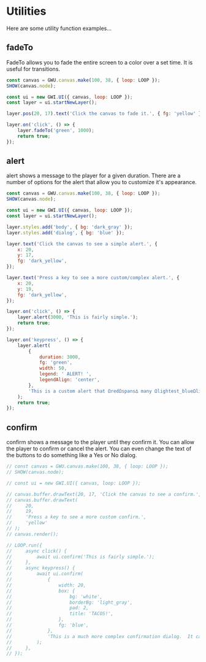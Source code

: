 # Utilities

Here are some utility function examples...

## fadeTo

FadeTo allows you to fade the entire screen to a color over a set time. It is useful for transitions.

```js
const canvas = GWU.canvas.make(100, 38, { loop: LOOP });
SHOW(canvas.node);

const ui = new GWI.UI({ canvas, loop: LOOP });
const layer = ui.startNewLayer();

layer.pos(20, 17).text('Click the canvas to fade it.', { fg: 'yellow' });

layer.on('click', () => {
    layer.fadeTo('green', 1000);
    return true;
});
```

## alert

alert shows a message to the player for a given duration. There are a number of options for the alert that allow you to customize it's appearance.

```js
const canvas = GWU.canvas.make(100, 38, { loop: LOOP });
SHOW(canvas.node);

const ui = new GWI.UI({ canvas, loop: LOOP });
const layer = ui.startNewLayer();

layer.styles.add('body', { bg: 'dark_gray' });
layer.styles.add('dialog', { bg: 'blue' });

layer.text('Click the canvas to see a simple alert.', {
    x: 20,
    y: 17,
    fg: 'dark_yellow',
});

layer.text('Press a key to see a more custom/complex alert.', {
    x: 20,
    y: 19,
    fg: 'dark_yellow',
});

layer.on('click', () => {
    layer.alert(3000, 'This is fairly simple.');
    return true;
});

layer.on('keypress', () => {
    layer.alert(
        {
            duration: 3000,
            fg: 'green',
            width: 50,
            legend: ' ALERT! ',
            legendAlign: 'center',
        },
        'This is a custom alert that ΩredΩspans∆ many Ωlightest_blueΩlines of text∆ and has ΩtealΩcolors∆.\n\nIt is capable of showing lots of information.\n\nEven newlines are allowed.'
    );
    return true;
});
```

## confirm

confirm shows a message to the player until they confirm it. You can allow the player to confirm or cancel the alert. You can even change the text of the buttons to do something like a Yes or No dialog.

```js
// const canvas = GWU.canvas.make(100, 38, { loop: LOOP });
// SHOW(canvas.node);

// const ui = new GWI.UI({ canvas, loop: LOOP });

// canvas.buffer.drawText(20, 17, 'Click the canvas to see a confirm.', 'yellow');
// canvas.buffer.drawText(
//     20,
//     19,
//     'Press a key to see a more custom confirm.',
//     'yellow'
// );
// canvas.render();

// LOOP.run({
//     async click() {
//         await ui.confirm('This is fairly simple.');
//     },
//     async keypress() {
//         await ui.confirm(
//             {
//                 width: 20,
//                 box: {
//                     bg: 'white',
//                     borderBg: 'light_gray',
//                     pad: 2,
//                     title: 'TACOS!',
//                 },
//                 fg: 'blue',
//             },
//             'This is a much more complex confirmation dialog.  It can include text that spans more than one line.  It can also include ΩredΩcolors∆!'
//         );
//     },
// });
```
